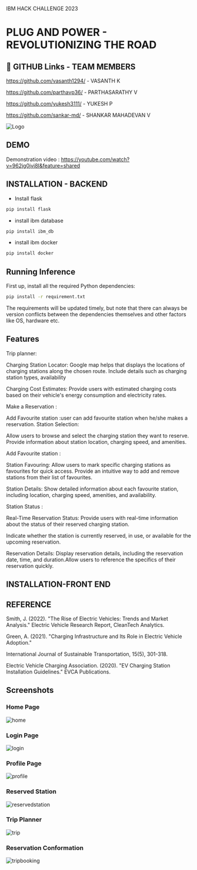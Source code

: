 IBM HACK CHALLENGE 2023

# PLUG AND POWER - REVOLUTIONIZING THE ROAD


## 🔗 GITHUB Links - TEAM MEMBERS


https://github.com/vasanth1294/ - VASANTH K

https://github.com/parthavp36/ - PARTHASARATHY V

https://github.com/yukesh3111/ - YUKESH P 

https://github.com/sankar-md/ - SHANKAR MAHADEVAN V



![Logo](https://rbj.net/files/2018/06/plug-power-logo-1.png)


## DEMO

Demonstration video :  https://youtube.com/watch?v=962jg0jvj8I&feature=shared


## INSTALLATION - BACKEND

- Install flask

```bash
pip install flask
```

- install ibm database

```bash
pip install ibm_db
```
- install ibm docker

```bash
pip install docker
```
## Running Inference

First up, install all the required Python dependencies:

```bash
pip install -r requirement.txt
```
The requirements will be updated timely, but note that there can always be version conflicts between the dependencies themselves and other factors like OS, hardware etc.



## Features

Trip planner:

Charging Station Locator: Google map helps that displays the locations of charging stations along the chosen route.
Include details such as charging station types, availability

Charging Cost Estimates:
Provide users with estimated charging costs based on their vehicle's energy consumption and electricity rates.

Make a Reservation :

Add Favourite station :user can add favourite station when he/she makes a reservation.
Station Selection:

Allow users to browse and select the charging station they want to reserve.
Provide information about station location, charging speed, and amenities.

Add Favourite station :

Station Favouring: Allow users to mark specific charging stations as favourites for quick access.
Provide an intuitive way to add and remove stations from their list of favourites.

Station Details: Show detailed information about each favourite station, including location, charging speed, amenities, and availability.

Station Status :

Real-Time Reservation Status: Provide users with real-time information about the status of their reserved charging station.

Indicate whether the station is currently reserved, in use, or available for the upcoming reservation.

Reservation Details: Display reservation details, including the reservation date, time, and duration.Allow users to reference the specifics of their reservation quickly.
## INSTALLATION-FRONT END


## REFERENCE

Smith, J. (2022). "The Rise of Electric Vehicles: Trends and Market Analysis." Electric Vehicle Research Report, CleanTech Analytics.

Green, A. (2021). "Charging Infrastructure and Its Role in Electric Vehicle Adoption." 

International Journal of Sustainable Transportation, 15(5), 301-318.

Electric Vehicle Charging Association. (2020). "EV Charging Station Installation Guidelines." EVCA Publications.
## Screenshots
### Home Page
![home](https://github.com/smartinternz02/SBSPS-Challenge-10616-1692034876/assets/112232878/ac0561e4-3d22-4090-8dee-b7589addc00b "Home Page")
### Login Page
![login](https://github.com/smartinternz02/SBSPS-Challenge-10616-1692034876/assets/112232878/36be28b3-15a2-45ec-966a-0b35251d3414 "Login Page")
### Profile Page
![profile](https://github.com/smartinternz02/SBSPS-Challenge-10616-1692034876/assets/112232878/ce04b5b4-5929-4ce4-897b-61200f3346d4 "Profile Page")
### Reserved Station
![reservedstation](https://github.com/smartinternz02/SBSPS-Challenge-10616-1692034876/assets/112232878/18869e7e-3c0a-4ebb-8c36-ac4f3baf3d4e "Reserved Station")
### Trip Planner 
![trip](https://github.com/smartinternz02/SBSPS-Challenge-10616-1692034876/assets/112232878/b867c052-bae6-417f-bb0a-6c1164e56df4 "Trip Planner")
### Reservation Conformation
![tripbooking](https://github.com/smartinternz02/SBSPS-Challenge-10616-1692034876/assets/112232878/a9dac622-04ae-4489-836c-1731b7ca56a8 "Reservation Conformation")


